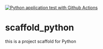 [![Python application test with Github Actions](https://github.com/mykisaacs/scaffold_python/actions/workflows/main.yml/badge.svg)](https://github.com/mykisaacs/scaffold_python/actions/workflows/main.yml)

# scaffold_python
this is a project scaffold for Python
